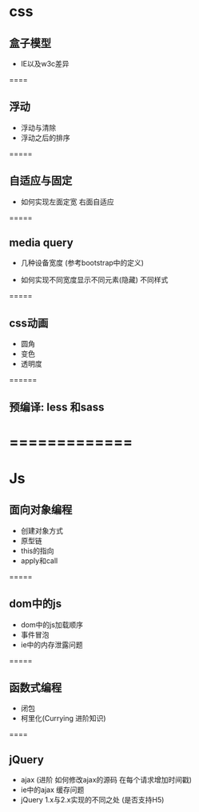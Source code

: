 
# css

## 盒子模型

* IE以及w3c差异

====

## 浮动

* 浮动与清除  
* 浮动之后的排序

=====

## 自适应与固定

* 如何实现左面定宽 右面自适应


=====

## media query

* 几种设备宽度 (参考bootstrap中的定义)

* 如何实现不同宽度显示不同元素(隐藏) 不同样式

=====

## css动画

* 圆角
* 变色
* 透明度

======

## 预编译: less 和sass

=============
=============

# Js

## 面向对象编程

* 创建对象方式
* 原型链
* this的指向
* apply和call

=====

## dom中的js

* dom中的js加载顺序
* 事件冒泡
* ie中的内存泄露问题

=====

## 函数式编程

* 闭包
* 柯里化(Currying 进阶知识)

====

## jQuery

* ajax (进阶 如何修改ajax的源码 在每个请求增加时间戳)
* ie中的ajax 缓存问题
* jQuery 1.x与2.x实现的不同之处 (是否支持H5)






